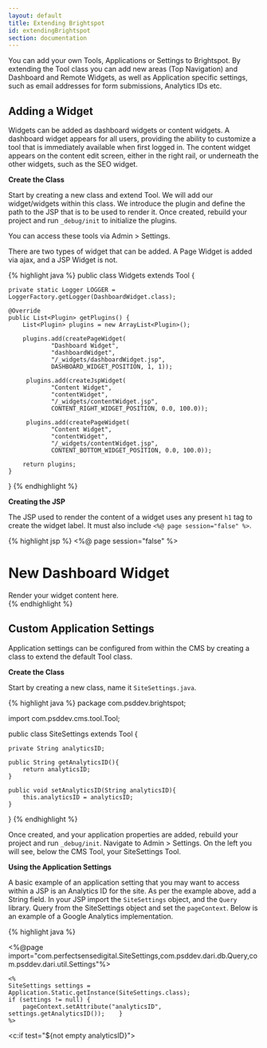```yaml
---
layout: default
title: Extending Brightspot
id: extendingBrightspot
section: documentation
---
```


<div markdown="1" class="span12">

You can add your own Tools, Applications or Settings to Brightspot. By extending the Tool class you can add new areas (Top Navigation) and Dashboard and Remote Widgets, as well as Application specific settings, such as email addresses for form submissions, Analytics IDs etc.


## Adding a Widget

Widgets can be added as dashboard widgets or content widgets. A dashboard widget appears for all users, providing the ability to customize a tool that is immediately available when first logged in. The content widget appears on the content edit screen, either in the right rail, or underneath the other widgets, such as the SEO widget.

**Create the Class**

Start by creating a new class and extend Tool. We will add our widget/widgets within this class. We introduce the plugin and define the path to the JSP that is to be used to render it. Once created, rebuild your project and run `_debug/init` to initialize the plugins.

You can access these tools via Admin > Settings.

There are two types of widget that can be added. A Page Widget is added via ajax, and a JSP Widget is not.

<div class="highlight">{% highlight java %}
public class Widgets extends Tool {

	private static Logger LOGGER = LoggerFactory.getLogger(DashboardWidget.class);
	
    @Override
    public List<Plugin> getPlugins() {
        List<Plugin> plugins = new ArrayList<Plugin>();

        plugins.add(createPageWidget(
                "Dashboard Widget",
                "dashboardWidget",
                "/_widgets/dashboardWidget.jsp",
                DASHBOARD_WIDGET_POSITION, 1, 1));
                
         plugins.add(createJspWidget(
                "Content Widget",
                "contentWidget",
                "/_widgets/contentWidget.jsp",
                CONTENT_RIGHT_WIDGET_POSITION, 0.0, 100.0));
                
         plugins.add(createPageWidget(
                "Content Widget",
                "contentWidget",
                "/_widgets/contentWidget.jsp",
                CONTENT_BOTTOM_WIDGET_POSITION, 0.0, 100.0));

        return plugins;
    }

}
{% endhighlight %}</div>

<a id="editor-widget"></a> 
**Creating the JSP**

The JSP used to render the content of a widget uses any present `h1` tag to create the widget label. It must also include `<%@ page session="false" %>`.

<div class="highlight">{% highlight jsp %}
<%@ page session="false" %>

<div class="widget">
<h1>New Dashboard Widget</h1>
Render your widget content here.
</div>
{% endhighlight %}</div>
	

## Custom Application Settings

Application settings can be configured from within the CMS by creating a class to extend the default Tool class.

**Create the Class**

Start by creating a new class, name it `SiteSettings.java`.

<div class="highlight">{% highlight java %}
package com.psddev.brightspot;

import com.psddev.cms.tool.Tool;

public class SiteSettings extends Tool {

    private String analyticsID;

    public String getAnalyticsID(){
        return analyticsID;
    }
    
    public void setAnalyticsID(String analyticsID){
        this.analyticsID = analyticsID;
    }

}
{% endhighlight %}</div>

Once created, and your application properties are added, rebuild your project and run `_debug/init`. Navigate to Admin > Settings. On the left you will see, below the CMS Tool, your SiteSettings Tool.


**Using the Application Settings**

A basic example of an application setting that you may want to access within a JSP is an Analytics ID for the site. As per the example above, add a String field. In your JSP import the `SiteSettings` object, and the `Query` library. Query from the SiteSettings object and set the `pageContext`. Below is an example of a Google Analytics implementation.


<div class="highlight">{% highlight java %}

<%@page import="com.perfectsensedigital.SiteSettings,com.psddev.dari.db.Query,com.psddev.dari.util.Settings"%>

    <%
    SiteSettings settings = Application.Static.getInstance(SiteSettings.class);
    if (settings != null) {
        pageContext.setAttribute("analyticsID", settings.getAnalyticsID());    }
    %>
    
<c:if test="${not empty analyticsID}">
    <script type="text/javascript">

          var _gaq = _gaq || [];
          _gaq.push(['_setAccount', '${analyticsID}']);
          _gaq.push(['_trackPageview']);

          (function() {
            var ga = document.createElement('script'); ga.type = 'text/javascript'; ga.async = true;
            ga.src = ('https:' == document.location.protocol ? 'https://ssl' : 'http://www') + '.google-analytics.com/ga.js';
            var s = document.getElementsByTagName('script')[0]; s.parentNode.insertBefore(ga, s);
          })();

     </script>
</c:if>

{% endhighlight %}</div>

<a id="menu-widget"></a>

## Adding a Tab or Menu Item


![](http://docs.brightspot.s3.amazonaws.com/adding-custom-tabs.png)

To add a new Tab to the navigation within the CMS, simply add an `Area`. This can be placed in an existing class that extends Tool. Dropdown items can be added, each with a path associated. The order of the items will be alphabetical.


<div class="highlight">{% highlight java %}

public class NewTab extends Tool {

	
    @Override
    public List<Plugin> getPlugins() {
        List<Plugin> plugins = new ArrayList<Plugin>();

        plugins.add(createArea2("Main Tab", "mainTab",
                 "mainTab", null));

        plugins.add(createArea2("First DropDown", "firstDropDown",
                "mainTab/firstDropDown", "path/to/your.jsp"));

        plugins.add(createArea2("Second DropDown", "secondDropDown",
                "mainTab/secondDropDown", "path/to/your.jsp"));

        plugins.add(createArea2("Third DropDown", "third",
                "mainTab/third", "path/to/your.jsp"));

        return plugins;
    }

}

{% endhighlight %}</div>

**Adding an Item to the Admin Drop-Down**

If you want a custom nav item to be made available within the existing Admin or Pages and Content navigation, simply add the area under the desired section, `admin/customTool` or `dashboard/customTool` :

<div class="highlight">{% highlight java %}

    @Override
    public List<Plugin> getPlugins() {
        List<Plugin> plugins = new ArrayList<Plugin>();

        plugins.add(createArea2("Custom Tool", "customTool",
                "admin/customTool", "path/to/your.jsp"));

        return plugins;
    }
{% endhighlight %}</div>


**Create new CMS pages**

Often when creating new tools within the CMS, you want to inherit the header / footer and other elements common to the CMS Tool when you create a custom page. This can be achieved by using `wp.writeHeader`, as the example below shows:


<div class="highlight">{% highlight java %}
<% ToolPageContext wp=new ToolPageContext(pageContext); %>
<% wp.writeHeader(); %>

<% wp.writeFooter(); %>
{% endhighlight %}</div>